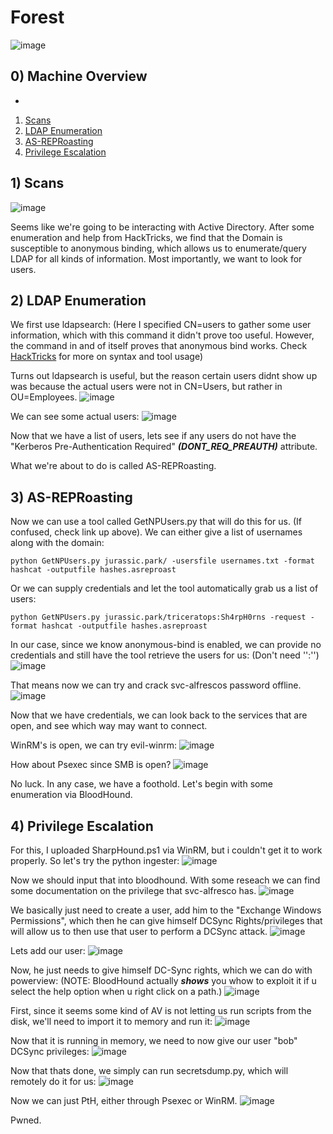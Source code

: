 # Forest
![image](https://github.com/partyh4t/Cyber-Notes/assets/114421293/b5f78c88-9502-468b-87ee-63a6895921f8)


## 0) Machine Overview
- 


1. [Scans](#1-scans)
2. [LDAP Enumeration](#2-ldap-enumeration)
3. [AS-REPRoasting](#3-as-reproasting)
4. [Privilege Escalation](#4-privilege-escalation)

## 1) Scans

![image](https://github.com/partyh4t/Cyber-Notes/assets/114421293/d2c3fec9-46e2-47a4-a390-8206f8f15406)

Seems like we're going to be interacting with Active Directory. After some enumeration and help from HackTricks, we find that the Domain is susceptible to anonymous binding, which allows us to enumerate/query LDAP for all kinds of information. Most importantly, we want to look for users.

## 2) LDAP Enumeration
We first use ldapsearch: (Here I specified CN=users to gather some user information, which with this command it didn't prove too useful. However, the command in and of itself proves that anonymous bind works. Check [HackTricks](https://book.hacktricks.xyz/network-services-pentesting/pentesting-ldap#windapsearch) for more on syntax and tool usage)

Turns out ldapsearch is useful, but the reason certain users didnt show up was because the actual users were not in CN=Users, but rather in OU=Employees.
![image](https://github.com/partyh4t/Cyber-Notes/assets/114421293/30e331fd-8e4a-48bf-94a1-053ad8c549a1)

We can see some actual users:
![image](https://github.com/partyh4t/Cyber-Notes/assets/114421293/6fe0f74c-27e8-432b-a37c-2049b98c150e)

Now that we have a list of users, lets see if any users do not have the "Kerberos Pre-Authentication Required" ***(DONT_REQ_PREAUTH)*** attribute. 

What we're about to do is called AS-REPRoasting.


## 3) AS-REPRoasting

Now we can use a tool called GetNPUsers.py that will do this for us. (If confused, check link up above). 
We can either give a list of usernames along with the domain:
```
python GetNPUsers.py jurassic.park/ -usersfile usernames.txt -format hashcat -outputfile hashes.asreproast
```

Or we can supply credentials and let the tool automatically grab us a list of users:
```
python GetNPUsers.py jurassic.park/triceratops:Sh4rpH0rns -request -format hashcat -outputfile hashes.asreproast
```

In our case, since we know anonymous-bind is enabled, we can provide no credentials and still have the tool retrieve the users for us: (Don't need '':'')
![image](https://github.com/partyh4t/Cyber-Notes/assets/114421293/c440b8ef-b48c-4b56-9e0f-c15d6f9f3508)

That means now we can try and crack svc-alfrescos password offline.
![image](https://github.com/partyh4t/Cyber-Notes/assets/114421293/467c0264-c86e-4b36-bbd2-a71c9f2b2f6d)

Now that we have credentials, we can look back to the services that are open, and see which way may want to connect.

WinRM's is open, we can try evil-winrm:
![image](https://github.com/partyh4t/Cyber-Notes/assets/114421293/cf34fe7c-e148-4019-b7fd-69235928e8ef)

How about Psexec since SMB is open? 
![image](https://github.com/partyh4t/Cyber-Notes/assets/114421293/997d6eb6-d93c-4633-9187-efc28b389796)

No luck. In any case, we have a foothold. Let's begin with some enumeration via BloodHound. 


## 4) Privilege Escalation

For this, I uploaded SharpHound.ps1 via WinRM, but i couldn't get it to work properly. So let's try the python ingester:
![image](https://github.com/partyh4t/Cyber-Notes/assets/114421293/cd4f70d1-9c76-4757-a1d1-8cdcdbb63b68)

Now we should input that into bloodhound. With some reseach we can find some documentation on the privilege that svc-alfresco has.
![image](https://github.com/partyh4t/Cyber-Notes/assets/114421293/782628fe-86db-41a8-93c3-887ee876ab07)

We basically just need to create a user, add him to the "Exchange Windows Permissions", which then he can give himself DCSync Rights/privileges that will allow us to then use that user to perform a DCSync attack.
![image](https://github.com/partyh4t/Cyber-Notes/assets/114421293/3bac2a69-e7a5-4982-9096-cbe4e910f3eb)

Lets add our user:
![image](https://github.com/partyh4t/Cyber-Notes/assets/114421293/bf0f7610-90d2-4dfb-82fa-5c6245f27836)

Now, he just needs to give himself DC-Sync rights, which we can do with powerview:
(NOTE: BloodHound actually ***shows*** you whow to exploit it if u select the help option when u right click on a path.)
![image](https://github.com/partyh4t/Cyber-Notes/assets/114421293/571e1675-2ddc-4f76-ac4b-13e2bb74e337)

First, since it seems some kind of AV is not letting us run scripts from the disk, we'll need to import it to memory and run it:
![image](https://github.com/partyh4t/Cyber-Notes/assets/114421293/1adc2335-cdd0-4c24-824d-25750c1c0374)

Now that it is running in memory, we need to now give our user "bob" DCSync privileges:
![image](https://github.com/partyh4t/Cyber-Notes/assets/114421293/be50c0c2-6188-434a-95a3-b5f9ee675293)

Now that thats done, we simply can run secretsdump.py, which will remotely do it for us:
![image](https://github.com/partyh4t/Cyber-Notes/assets/114421293/8eeaf7c1-e478-4d71-99db-71412e9d3a88)

Now we can just PtH, either through Psexec or WinRM.
![image](https://github.com/partyh4t/Cyber-Notes/assets/114421293/f1090b2b-4b6e-4abb-888a-047b23ef3e92)

Pwned.






















